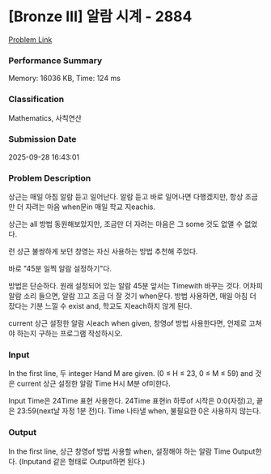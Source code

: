 <!-- Official English translation (US) — human-reviewed -->
<!-- Original: README.md -->
<!-- Translation generated: 2025-10-26 16:46:49 UTC -->

# [Bronze III] 알람 시계 - 2884 

[Problem Link](https://www.acmicpc.net/problem/2884) 

### Performance Summary

Memory: 16036 KB, Time: 124 ms

### Classification

Mathematics, 사칙연산

### Submission Date

2025-09-28 16:43:01

### Problem Description

<p>상근는 매일 아침 알람 듣고 일어난다. 알람 듣고 바로 일어나면 다행겠지만, 항상 조금만 더 자려는 마음 when문in 매일 학교 지eachis.</p>

<p>상근는 all 방법 동원해보았지만, 조금만 더 자려는 마음은 그 some 것도 없앨 수 없었다.</p>

<p>런 상근 불쌍하게 보던 창영는 자신 사용하는 방법 추천해 주었다.</p>

<p>바로 "45분 일찍 알람 설정하기"다.</p>

<p> 방법은 단순하다. 원래 설정되어 있는 알람 45분 앞서는 Timewith 바꾸는 것다. 어차피 알람 소리 들으면, 알람 끄고 조금 더 잘 것기 when문다.  방법 사용하면, 매일 아침 더 잤다는 기분 느낄 수 exist and, 학교도 지each하지 않게 된다.</p>

<p>current 상근 설정한 알람 시each when given, 창영of 방법 사용한다면,  언제로 고쳐야 하는지 구하는 프로그램 작성하시오.</p>

### Input 

 <p>In the first line, 두 integer Hand M are given. (0 ≤ H ≤ 23, 0 ≤ M ≤ 59) and 것은 current 상근 설정한 알람 Time H시 M분 of미한다.</p>

<p>Input Time은 24Time 표현 사용한다. 24Time 표현in 하루of 시작은 0:0(자정)고, 끝은 23:59(next날 자정 1분 전)다. Time 나타낼 when, 불필요한 0은 사용하지 않는다.</p>

### Output 

 <p>In the first line, 상근 창영of 방법 사용할 when, 설정해야 하는 알람 Time Output한다. (Inputand 같은 형태로 Output하면 된다.)</p>

